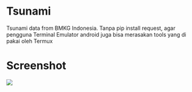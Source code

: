 # Tsunami
Tsunami data from BMKG Indonesia. Tanpa pip install request, agar pengguna Terminal Emulator android juga bisa merasakan tools yang di pakai oleh Termux
# Screenshot
<img src="Tsunami.jpg"/>
